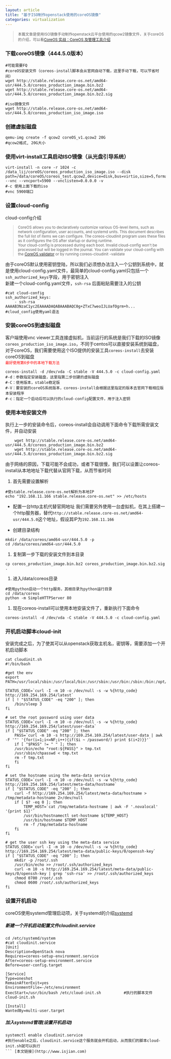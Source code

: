 ```yaml
---
layout: article
title: "基于ISO制作openstack使用的coreOS镜像"
categories: virtualization
---
```


><small>本篇文章是使用ISO镜像手动制作openstack云平台使用的qcow2镜像文件，关于coreOS的介绍，可以看[CoreOS 实战：CoreOS 及管理工具介绍](http://www.infoq.com/cn/articles/what-is-coreos)</small>

### 下载coreOS镜像（444.5.0版本）  
``` shell
#可能需要FQ
#coreOS安装文件（coreos-install脚本会从官网自动下载，这里手动下载，可以节省时间）
wget http://stable.release.core-os.net/amd64-usr/444.5.0/coreos_production_image.bin.bz2
wget http://stable.release.core-os.net/amd64-usr/444.5.0/coreos_production_image.bin.bz2.sig
    
#iso镜像文件
wget http://stable.release.core-os.net/amd64-usr/444.5.0/coreos_production_iso_image.iso
```

### 创建虚拟磁盘  
``` shell
qemu-img create -f qcow2 coreOS_v1.qcow2 20G
#qcow2格式, 20G大小
```

### 使用virt-install工具启动ISO镜像（从光盘引导系统）  
``` shell
virt-install -n core -r 1024 -c /data_lij/coreOS/coreos_production_iso_image.iso --disk path=/data/coreOS/coreos_test.qcow2,device=disk,bus=virtio,size=5,format=qcow2 --vnc --vncport=5900 --vnclisten=0.0.0.0 -v
#-c 使用上面下载的iso
#vnc 5900端口
```

### 设置cloud-config  
cloud-config介绍  
><small>CoreOS allows you to declaratively customize various OS-level items, such as network configuration, user accounts, and systemd units. This document describes the full list of items we can configure. The coreos-cloudinit program uses these files as it configures the OS after startup or during runtime.  
Your cloud-config is processed during each boot. Invalid cloud-config won't be processed but will be logged in the journal. You can validate your cloud-config with the [CoreOS validator](https://coreos.com/validate) or by running coreos-cloudinit -validate</small>

由于coreOS默认使用密钥登陆，所以我们必须想办法注入一个公钥到系统中，就是使用cloud-config.yaml文件，最简单的cloud-config.yaml只包括一个`ssh_authorized_keys`字段，用于密钥注入  
新建一个cloud-config.yaml文件，`ssh-rsa` 后面粘贴需要注入的公钥

``` shell
#cat cloud-config
ssh_authorized_keys:
    - ssh-rsa AAAAB3NzaC1yc2EAAAADAQABAAABAQC0g+ZTxC7weoIJLUafOgrm+h...
#cloud_config使用yaml语法
```

### 安装coreOS到虚拟磁盘  
客户端使用vnc viewer工具连接虚拟机，当前运行的系统是我们下载的ISO镜像`coreos_production_iso_image.iso`，不同于centos可以直接安装系统到磁盘，对于coreOS，我们需要使用这个ISO提供的安装工具`coreos-install`去安装coreOS到磁盘  
<small><font color="red" >最好使用第6步中的本地下载方法</font></small>

``` shell
coreos-install -d /dev/vda -C stable -V 444.5.0 -c cloud-config.yaml
#-d：参数指定安装磁盘，这里指第二步创建的虚拟磁盘
#-C：使用版本，stable稳定版
#-V：要安装的coreOS系统版本，coreos-install会根据这里指定的版本去官网下载相应版本安装程序
#-c：指定一个启动后可以执行的cloud-config配置文件，用于注入密钥
```

### 使用本地安装文件  
执行上一步的安装命令后，coreos-install会自动调用下面命令下载所需安装文件，并自动安装

``` shell
    wget http://stable.release.core-os.net/amd64-usr/444.5.0/coreos_production_image.bin.bz2
    wget http://stable.release.core-os.net/amd64-usr/444.5.0/coreos_production_image.bin.bz2.sig
```

由于网络的原因，下载可能不会成功，或者下载很慢，我们可以设置让coreos-install从本地地址下载代替从官网下载，从而节省时间  

1. 首先需要设置解析

``` shell
#使stable.release.core-os.net解析为本地IP
echo "192.168.11.166 stable.release.core-os.net" >> /etc/hosts
```

* 配置一台http主机代替官网地址
我们需要另外使用一台虚拟机，在其上搭建一个http服务器，替代`http://stable.release.core-os.net/amd64-usr/444.5.0`这个地址，假设其IP为`192.168.11.166`

* 创建目录结构

``` shell
mkdir /data/coreos/amd64-usr/444.5.0 -p
cd /data/coreos/amd64-usr/444.5.0
```

1. 复制第一步下载的安装文件到本目录

``` shell
cp coreos_production_image.bin.bz2 coreos_production_image.bin.bz2.sig .
```

1. 进入/data/coreos目录

``` shell
#使用python启动一个http服务，其根目录为python运行目录
cd /data/coreos
python -m SimpleHTTPServer 80
```

1. 现在coreos-install可以使用本地安装文件了，重新执行下面命令

``` shell
coreos-install -d /dev/vda -C stable -V 444.5.0 -c cloud-config.yaml
```

### 开机启动脚本cloud-init
安装完成之后，为了使其可以从openstack获取主机名，密钥等，需要添加一个开机启动脚本

``` shell
cat cloudinit.sh
#!/bin/bash

#get the env
export PATH=/usr/local/sbin:/usr/local/bin:/usr/sbin:/usr/bin:/sbin:/bin:/opt/bin

STATUS_CODE=`curl -I -m 10 -o /dev/null -s -w %{http_code} http://169.254.169.254/latest`
if [ ! "$STATUS_CODE" -eq "200" ]; then
    /bin/sleep 3
fi

# set the root password using user data
STATUS_CODE=`curl -I -m 10 -o /dev/null -s -w %{http_code} http://169.254.169.254/latest/user-data`
if [ "$STATUS_CODE" -eq "200" ]; then
    PASS=`curl -m 10 -s http://169.254.169.254/latest/user-data | awk -F '"' '{for(i=1;i<=NF;i++){if($i ~ /password/) print $(i+2)}}'`
    if [ "$PASS" != " " ]; then
    /usr/bin/echo "root:${PASS}" > tmp.txt
    /usr/sbin/chpasswd < tmp.txt
    rm -f tmp.txt
    fi
fi

# set the hostname using the meta-data service
STATUS_CODE=`curl -I -m 10 -o /dev/null -s -w %{http_code} http://169.254.169.254/latest/meta-data/hostname`
if [ "$STATUS_CODE" -eq "200" ]; then
    curl -f http://169.254.169.254/latest/meta-data/hostname > /tmp/metadata-hostname 2>/dev/null
    if [ $? -eq 0 ]; then
        TEMP_HOST=`cat /tmp/metadata-hostname | awk -F '.novalocal' '{print $1}'`
        /usr/bin/hostnamectl set-hostname ${TEMP_HOST}
        /usr/bin/hostname $TEMP_HOST
        rm -f /tmp/metadata-hostname
    fi
fi

# get the user ssh key using the meta-data service
STATUS_CODE=`curl -I -m 10 -o /dev/null -s -w %{http_code} http://169.254.169.254/latest/meta-data/public-keys/0/openssh-key`
if [ "$STATUS_CODE" -eq "200" ]; then
    mkdir -p /root/.ssh
    /usr/bin/echo >> /root/.ssh/authorized_keys
    curl -m 10 -s http://169.254.169.254/latest/meta-data/public-keys/0/openssh-key | grep 'ssh-rsa' >> /root/.ssh/authorized_keys
    chmod 0700 /root/.ssh
    chmod 0600 /root/.ssh/authorized_keys
fi
```

### 设置开机启动  
coreOS使用systemd管理启动项，关于systemd的介绍[systemd](http://www.ibm.com/developerworks/cn/linux/1407_liuming_init3/index.html)

##### 新建一个开机启动配置文件cloudinit.service

``` shell
cd /etc/systemd/system
#cat cloudinit.service
[Unit]
Description=OpenStack nova
Requires=coreos-setup-environment.service
After=coreos-setup-environment.service
Before=user-config.target

[Service]
Type=oneshot
RemainAfterExit=yes
EnvironmentFile=-/etc/environment
ExecStart=/usr/bin/bash /etc/cloud-init.sh          #执行的脚本文件cloud-init.sh

[Install]
WantedBy=multi-user.target
```

##### 加入systemd管理(设置开机启动)
``` shell
systemctl enable cloudinit.service
#执行enable之后，cloudinit.service这个服务就会开机启动，从而我们的脚本cloud-init.sh就可以执行
``` [本文链接](http://www.isjian.com)





